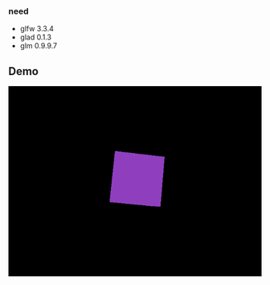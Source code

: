### need 
- glfw 3.3.4
- glad 0.1.3
- glm 0.9.9.7


## Demo
![spinning triangle](./readme_res/demo.gif)